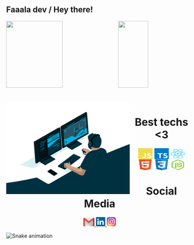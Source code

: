 ## Faaala dev / Hey there!

<div>
  
  <img  height="180em" width="55%" src="https://github-readme-stats.vercel.app/api?username=leandrovsk&show_icons=true&theme=great-gatsby&include_all_commits=true&count_private=true"/>
  <img align="right" height="180em" width="40%" src="https://github-readme-stats.vercel.app/api/top-langs/?username=leandrovsk&layout=compact&langs_count=16&theme=great-gatsby"/>
</div>
<br>

<div  align="center"> 
  <div style="display: inline_block"><br>
    <img align="left" height="250" alt="coding-time" src="code.gif">
    <h1 align="center">Best techs <3</h1>
    <img align="center" height="30" width="40" alt="js-icon"  src="https://raw.githubusercontent.com/devicons/devicon/master/icons/javascript/javascript-plain.svg">
    <img align="center" height="30" width="40" alt="nodejs-icon" src="https://raw.githubusercontent.com/devicons/devicon/master/icons/typescript/typescript-original.svg">
    <img align="center" height="30" width="40" alt="react-icon" src="https://raw.githubusercontent.com/devicons/devicon/master/icons/react/react-original.svg">
    <img align="center" height="30" width="40" alt="html-icon" src="https://raw.githubusercontent.com/devicons/devicon/master/icons/html5/html5-original.svg">
    <img align="center" height="30" width="40" alt="css-icon" src="https://raw.githubusercontent.com/devicons/devicon/master/icons/css3/css3-original.svg">
<!--     <img align="center" height="30" width="40" alt="c-icon" src="https://raw.githubusercontent.com/devicons/devicon/master/icons/c/c-original.svg"> -->
    <img align="center" height="30" width="40" alt="nodejs-icon" src="https://raw.githubusercontent.com/devicons/devicon/master/icons/nodejs/nodejs-original.svg">
<!--     <img align="center" height="30" width="40" alt="nodejs-icon" src="https://raw.githubusercontent.com/jmnote/z-icons/master/svg/cpp.svg"> -->
      
   </div>
    
  
  <h1 align="center">Social Media</h1>
    <a href = "mailto: leoveloso.eng@gmail.com">
      <img width="30" src="gmail.svg">
    </a>
    <a href = "https://www.linkedin.com/in/leandro-veloso-de-siqueira-143430128/">
      <img width="25" src="linkedin.svg">
    </a>
    <a href = "">
      <img width="25" src="instagram.png">
    </a>
</div>
  
![Snake animation](https://github.com/leandrovsk/leandrovsk/blob/output/github-contribution-grid-snake.svg)
